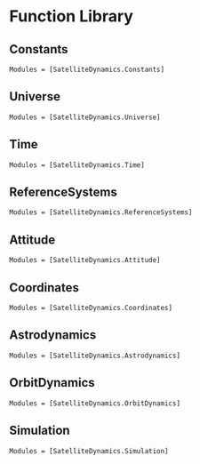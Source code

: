 # Function Library

## Constants
```@index
Modules = [SatelliteDynamics.Constants]
```

## Universe
```@index
Modules = [SatelliteDynamics.Universe]
```

## Time
```@index
Modules = [SatelliteDynamics.Time]
```

## ReferenceSystems
```@index
Modules = [SatelliteDynamics.ReferenceSystems]
```

## Attitude
```@index
Modules = [SatelliteDynamics.Attitude]
```

## Coordinates
```@index
Modules = [SatelliteDynamics.Coordinates]
```

## Astrodynamics
```@index
Modules = [SatelliteDynamics.Astrodynamics]
```

## OrbitDynamics
```@index
Modules = [SatelliteDynamics.OrbitDynamics]
```

## Simulation
```@index
Modules = [SatelliteDynamics.Simulation]
```